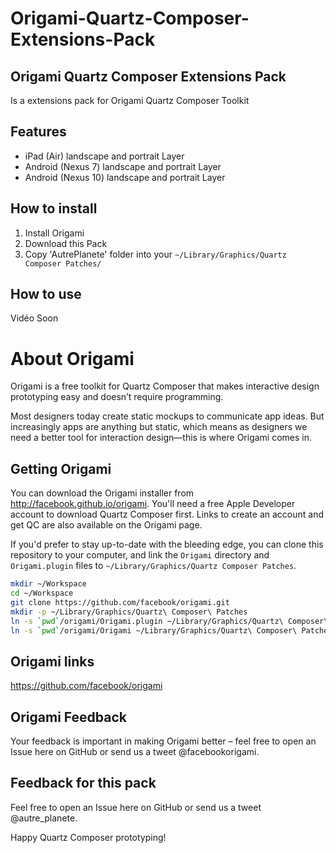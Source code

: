Origami-Quartz-Composer-Extensions-Pack
=======================================

Origami Quartz Composer Extensions Pack
---------------------------------------

Is a extensions pack for Origami Quartz Composer Toolkit

Features
--------

- iPad (Air) landscape and portrait Layer
- Android (Nexus 7) landscape and portrait Layer
- Android (Nexus 10) landscape and portrait Layer

How to install
--------------

1. Install Origami 
2. Download this Pack
3. Copy 'AutrePlanete' folder into your `~/Library/Graphics/Quartz Composer Patches/`

How to use
----------

Vidéo Soon

About Origami
=============

Origami is a free toolkit for Quartz Composer that makes interactive design prototyping easy and doesn’t require programming.

Most designers today create static mockups to communicate app ideas. But increasingly apps are anything but static, which means as designers we need a better tool for interaction design—this is where Origami comes in.

Getting Origami
---------------

You can download the Origami installer from http://facebook.github.io/origami. You'll need a free Apple Developer account to download Quartz Composer first. Links to create an account and get QC are also available on the Origami page.

If you'd prefer to stay up-to-date with the bleeding edge, you can clone this repository to your computer, and link the `Origami` directory and `Origami.plugin` files to `~/Library/Graphics/Quartz Composer Patches`.

```sh
mkdir ~/Workspace
cd ~/Workspace
git clone https://github.com/facebook/origami.git
mkdir -p ~/Library/Graphics/Quartz\ Composer\ Patches
ln -s `pwd`/origami/Origami.plugin ~/Library/Graphics/Quartz\ Composer\ Patches
ln -s `pwd`/origami/Origami ~/Library/Graphics/Quartz\ Composer\ Patches
```

Origami links
-------------

https://github.com/facebook/origami

Origami Feedback
----------------
Your feedback is important in making Origami better – feel free to open an Issue here on GitHub or send us a tweet @facebookorigami.


Feedback for this pack
----------------------
Feel free to open an Issue here on GitHub or send us a tweet @autre_planete.


Happy Quartz Composer prototyping!

